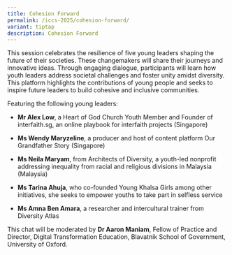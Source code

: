 ```yaml
---
title: Cohesion Forward
permalink: /iccs-2025/cohesion-forward/
variant: tiptap
description: Cohesion Forward
---
```

<p>This session celebrates the resilience of five young leaders shaping the
future of their societies. These changemakers will share their journeys
and innovative ideas. Through engaging dialogue, participants will learn
how youth leaders address societal challenges and foster unity amidst diversity.
This platform highlights the contributions of young people and seeks to
inspire future leaders to build cohesive and inclusive communities.</p>
<p>Featuring the following young leaders:</p>
<ul data-tight="true" class="tight">
<li>
<p><strong>Mr Alex Low</strong>, a Heart of God Church Youth Member and Founder
of interfaith.sg, an online playbook for interfaith projects (Singapore)</p>
</li>
<li>
<p><strong>Ms Wendy Maryzeline</strong>, a producer and host of content platform
Our Grandfather Story (Singapore)</p>
</li>
<li>
<p><strong>Ms Neila Maryam</strong>, from Architects of Diversity, a youth-led
nonprofit addressing inequality from racial and religious divisions in
Malaysia (Malaysia)</p>
</li>
<li>
<p><strong>Ms Tarina Ahuja</strong>, who co-founded Young Khalsa Girls among
other initiatives, she seeks to empower youths to take part in selfless
service</p>
</li>
<li>
<p><strong>Ms Amna Ben Amara</strong>, a researcher and intercultural trainer
from Diversity Atlas</p>
</li>
</ul>
<p>This chat will be moderated by <strong>Dr Aaron Maniam</strong>, Fellow
of Practice and Director, Digital Transformation Education, Blavatnik School
of Government, University of Oxford.</p>